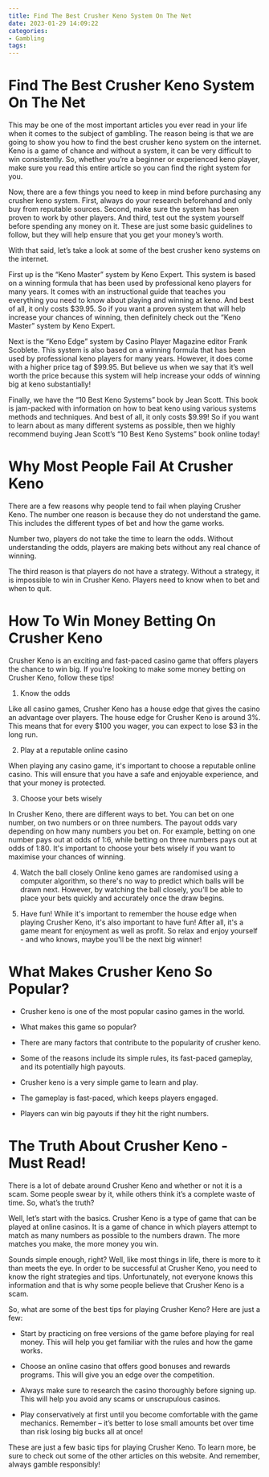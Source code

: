 ```yaml
---
title: Find The Best Crusher Keno System On The Net
date: 2023-01-29 14:09:22
categories:
- Gambling
tags:
---
```



#  Find The Best Crusher Keno System On The Net

This may be one of the most important articles you ever read in your life when it comes to the subject of gambling. The reason being is that we are going to show you how to find the best crusher keno system on the internet. Keno is a game of chance and without a system, it can be very difficult to win consistently. So, whether you’re a beginner or experienced keno player, make sure you read this entire article so you can find the right system for you.

Now, there are a few things you need to keep in mind before purchasing any crusher keno system. First, always do your research beforehand and only buy from reputable sources. Second, make sure the system has been proven to work by other players. And third, test out the system yourself before spending any money on it. These are just some basic guidelines to follow, but they will help ensure that you get your money’s worth.

With that said, let’s take a look at some of the best crusher keno systems on the internet.

First up is the “Keno Master” system by Keno Expert. This system is based on a winning formula that has been used by professional keno players for many years. It comes with an instructional guide that teaches you everything you need to know about playing and winning at keno. And best of all, it only costs $39.95. So if you want a proven system that will help increase your chances of winning, then definitely check out the “Keno Master” system by Keno Expert.

Next is the “Keno Edge” system by Casino Player Magazine editor Frank Scoblete. This system is also based on a winning formula that has been used by professional keno players for many years. However, it does come with a higher price tag of $99.95. But believe us when we say that it’s well worth the price because this system will help increase your odds of winning big at keno substantially!

Finally, we have the “10 Best Keno Systems” book by Jean Scott. This book is jam-packed with information on how to beat keno using various systems methods and techniques. And best of all, it only costs $9.99! So if you want to learn about as many different systems as possible, then we highly recommend buying Jean Scott’s “10 Best Keno Systems” book online today!

#  Why Most People Fail At Crusher Keno

There are a few reasons why people tend to fail when playing Crusher Keno. The number one reason is because they do not understand the game. This includes the different types of bet and how the game works.

Number two, players do not take the time to learn the odds. Without understanding the odds, players are making bets without any real chance of winning.

The third reason is that players do not have a strategy. Without a strategy, it is impossible to win in Crusher Keno. Players need to know when to bet and when to quit.

#  How To Win Money Betting On Crusher Keno

Crusher Keno is an exciting and fast-paced casino game that offers players the chance to win big. If you're looking to make some money betting on Crusher Keno, follow these tips!

1. Know the odds

Like all casino games, Crusher Keno has a house edge that gives the casino an advantage over players. The house edge for Crusher Keno is around 3%. This means that for every $100 you wager, you can expect to lose $3 in the long run.

2. Play at a reputable online casino

When playing any casino game, it's important to choose a reputable online casino. This will ensure that you have a safe and enjoyable experience, and that your money is protected.

3. Choose your bets wisely

In Crusher Keno, there are different ways to bet. You can bet on one number, on two numbers or on three numbers. The payout odds vary depending on how many numbers you bet on. For example, betting on one number pays out at odds of 1:6, while betting on three numbers pays out at odds of 1:80. It's important to choose your bets wisely if you want to maximise your chances of winning.

4. Watch the ball closely
 Online keno games are randomised using a computer algorithm, so there's no way to predict which balls will be drawn next. However, by watching the ball closely, you'll be able to place your bets quickly and accurately once the draw begins.


5. Have fun!
While it's important to remember the house edge when playing Crusher Keno, it's also important to have fun! After all, it's a game meant for enjoyment as well as profit. So relax and enjoy yourself - and who knows, maybe you'll be the next big winner!

#  What Makes Crusher Keno So Popular?

* Crusher keno is one of the most popular casino games in the world.

* What makes this game so popular?

* There are many factors that contribute to the popularity of crusher keno.

* Some of the reasons include its simple rules, its fast-paced gameplay, and its potentially high payouts.

* Crusher keno is a very simple game to learn and play.

* The gameplay is fast-paced, which keeps players engaged.

* Players can win big payouts if they hit the right numbers.

#  The Truth About Crusher Keno - Must Read!

There is a lot of debate around Crusher Keno and whether or not it is a scam. Some people swear by it, while others think it’s a complete waste of time. So, what’s the truth?

Well, let’s start with the basics. Crusher Keno is a type of game that can be played at online casinos. It is a game of chance in which players attempt to match as many numbers as possible to the numbers drawn. The more matches you make, the more money you win.

Sounds simple enough, right? Well, like most things in life, there is more to it than meets the eye. In order to be successful at Crusher Keno, you need to know the right strategies and tips. Unfortunately, not everyone knows this information and that is why some people believe that Crusher Keno is a scam.

So, what are some of the best tips for playing Crusher Keno? Here are just a few:

- Start by practicing on free versions of the game before playing for real money. This will help you get familiar with the rules and how the game works.

- Choose an online casino that offers good bonuses and rewards programs. This will give you an edge over the competition.

- Always make sure to research the casino thoroughly before signing up. This will help you avoid any scams or unscrupulous casinos.

- Play conservatively at first until you become comfortable with the game mechanics. Remember – it’s better to lose small amounts bet over time than risk losing big bucks all at once!


These are just a few basic tips for playing Crusher Keno. To learn more, be sure to check out some of the other articles on this website. And remember, always gamble responsibly!